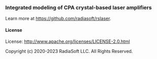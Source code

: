 ### Integrated modeling of CPA crystal-based laser amplifiers

Learn more at https://github.com/radiasoft/rslaser.

#### License

License: http://www.apache.org/licenses/LICENSE-2.0.html

Copyright (c) 2020-2023 RadiaSoft LLC.  All Rights Reserved.
